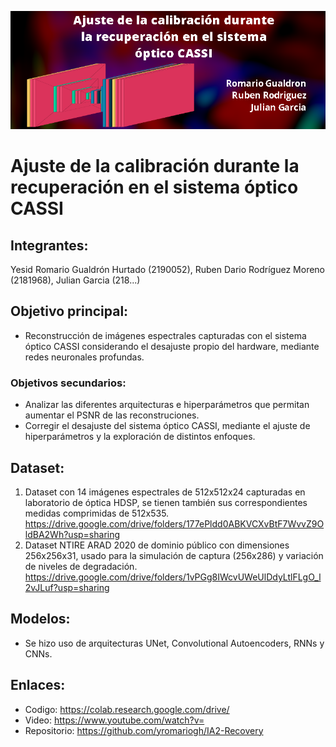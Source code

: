 
![alt text](https://github.com/yromariogh/IA2-Recovery/blob/main/banner.png)

# Ajuste de la calibración durante la recuperación en el sistema óptico CASSI

## Integrantes:
Yesid Romario Gualdrón Hurtado (2190052), Ruben Dario Rodríguez Moreno (2181968), Julian Garcia (218...)
  
## Objetivo principal:
  * Reconstrucción de imágenes espectrales capturadas con el sistema óptico CASSI considerando el desajuste propio del hardware, mediante redes neuronales profundas.

### Objetivos secundarios:
  * Analizar las diferentes arquitecturas e hiperparámetros que permitan aumentar el PSNR de las reconstruciones.
  * Corregir el desajuste del sistema óptico CASSI, mediante el ajuste de hiperparámetros y la exploración de distintos enfoques.


## Dataset:
1. Dataset con 14 imágenes espectrales de 512x512x24 capturadas en laboratorio de óptica HDSP, se tienen también sus correspondientes medidas comprimidas de 512x535.
         https://drive.google.com/drive/folders/177ePldd0ABKVCXvBtF7WvvZ9OldBA2Wh?usp=sharing
2. Dataset NTIRE ARAD 2020 de dominio público con dimensiones 256x256x31, usado para la simulación de captura (256x286) y variación de niveles de degradación.
         https://drive.google.com/drive/folders/1vPGg8IWcvUWeUlDdyLtlFLgO_l2vJLuf?usp=sharing 
         
## Modelos:
  * Se hizo uso de arquitecturas UNet, Convolutional Autoencoders, RNNs y CNNs.

## Enlaces:
  * Codigo: https://colab.research.google.com/drive/
  * Video: https://www.youtube.com/watch?v=
  * Repositorio: https://github.com/yromariogh/IA2-Recovery
